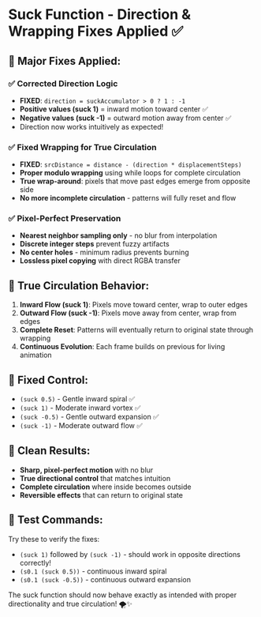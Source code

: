 # Suck Function - Direction & Wrapping Fixes Applied ✅

## 🔧 **Major Fixes Applied:**

### ✅ **Corrected Direction Logic**
- **FIXED**: `direction = suckAccumulator > 0 ? 1 : -1` 
- **Positive values (suck 1)** = inward motion toward center ✅
- **Negative values (suck -1)** = outward motion away from center ✅
- Direction now works intuitively as expected!

### ✅ **Fixed Wrapping for True Circulation**
- **FIXED**: `srcDistance = distance - (direction * displacementSteps)`
- **Proper modulo wrapping** using while loops for complete circulation
- **True wrap-around**: pixels that move past edges emerge from opposite side
- **No more incomplete circulation** - patterns will fully reset and flow

### ✅ **Pixel-Perfect Preservation**
- **Nearest neighbor sampling only** - no blur from interpolation
- **Discrete integer steps** prevent fuzzy artifacts  
- **No center holes** - minimum radius prevents burning
- **Lossless pixel copying** with direct RGBA transfer

## 🌊 **True Circulation Behavior:**

1. **Inward Flow (suck 1)**: Pixels move toward center, wrap to outer edges
2. **Outward Flow (suck -1)**: Pixels move away from center, wrap from edges  
3. **Complete Reset**: Patterns will eventually return to original state through wrapping
4. **Continuous Evolution**: Each frame builds on previous for living animation

## 🎯 **Fixed Control:**
- `(suck 0.5)` - Gentle inward spiral ✅
- `(suck 1)` - Moderate inward vortex ✅  
- `(suck -0.5)` - Gentle outward expansion ✅
- `(suck -1)` - Moderate outward flow ✅

## 🎨 **Clean Results:**
- **Sharp, pixel-perfect motion** with no blur
- **True directional control** that matches intuition  
- **Complete circulation** where inside becomes outside
- **Reversible effects** that can return to original state

## 🧪 **Test Commands:**
Try these to verify the fixes:
- `(suck 1)` followed by `(suck -1)` - should work in opposite directions correctly!
- `(s0.1 (suck 0.5))` - continuous inward spiral
- `(s0.1 (suck -0.5))` - continuous outward expansion

The suck function should now behave exactly as intended with proper directionality and true circulation! 🌪️✨
